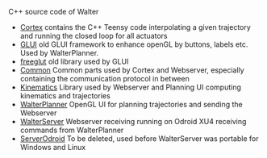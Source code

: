C++ source code of Walter

* [Cortex](https://github.com/jochenalt/Walter/blob/master/code/BotCortex) 
contains the C++ Teensy code interpolating a given trajectory and running the closed loop for all actuators
* [GLUI](https://github.com/jochenalt/Walter/blob/master/code/GLUI) 
old GLUI framework to enhance openGL by buttons, labels etc.  Used by WalterPlanner.
* [freeglut](https://github.com/jochenalt/Walter/blob/master/code/freeglut) 
old library used by GLUI
* [Common](https://github.com/jochenalt/Walter/blob/master/code/WalterCommon) 
Common parts used by Cortex and Webserver, especially containing the communication protocol in between
* [Kinematics](https://github.com/jochenalt/Walter/blob/master/code/WalterKinematics) 
Library used by Webserver and Planning UI computing kinematics and trajectories
* [WalterPlanner](https://github.com/jochenalt/Walter/blob/master/code/WalterPlanner) 
OpenGL UI for planning trajectories and sending the Webserver
* [WalterServer](https://github.com/jochenalt/Walter/blob/master/code/WalterServer) 
Webserver receiving running on Odroid XU4 receiving commands from WalterPlanner
* [ServerOdroid](https://github.com/jochenalt/Walter/blob/master/code/ServerODroid) 
To be deleted, used before WalterServer was  portable for Windows and Linux
